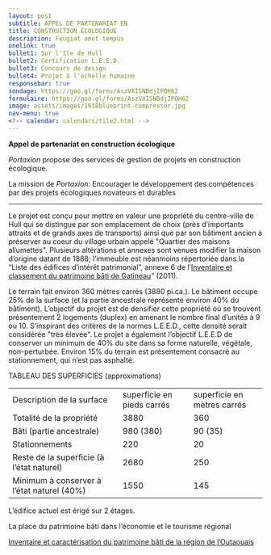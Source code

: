 ```yaml
---
layout: post
subtitle: APPEL DE PARTENARIAT EN
title: CONSTRUCTION ÉCOLOGIQUE
description: Feugiat amet tempus
onelink: true
bullet1: Sur l'île de Hull
bullet2: Certification L.E.E.D.
bullet3: Concours de design
bullet4: Projet à l'échelle humaine
responsebar: true
sondage: https://goo.gl/forms/AszVXISNBdjIPQH62
formulaire: https://goo.gl/forms/AszVXISNBdjIPQH62
image: assets/images/1618blueprint-compressor.jpg
nav-menu: true
<!-- calendar: calendars/tile2.html -->
---
```


**Appel de partenariat en construction écologique**

*Portaxion* propose des services de gestion de projets en construction écologique.

La mission de *Portaxion*: Encourager le développement des compétences par des projets écologiques novateurs et durables

________________________________________________________________________

Le projet est conçu pour mettre en valeur une propriété du centre-ville de Hull qui se distingue par son emplacement de choix (près d’importants attraits et de grands axes de transports) ainsi que par son bâtiment ancien à préserver au coeur du village urbain appelé "Quartier des maisons allumettes". Plusieurs altérations et annexes sont venues modifier la maison d’origine datant de 1888; l’immeuble est néanmoins répertoriée dans la “Liste des édifices d’intérêt patrimonial”, annexe 6 de l’[Inventaire et classement du patrimoine bâti de Gatineau](http://www.gatineau.ca/docs/guichet_municipal/subventions_commandites/mise_valeur_patrimoine_bati/inventaire_2008.fr-CA.pdf)” (2011).

Le terrain fait environ 360 mètres carrés (3880 pi.ca.). Le bâtiment occupe 25% de la surface (et la partie ancestrale représente environ 40% du bâtiment). L’objectif du projet est de densifier cette propriété où se trouvent présentement 2 logements (duplex) en amenant le nombre final d’unités à 9 ou 10. S’inspirant des critères de la normes L.E.E.D., cette densité serait considérée "très élevée". Le projet a également l’objectif L.E.E.D de conserver un minimum de 40% du site dans sa forme naturelle, végétale, non-perturbée. Environ 15% du terrain est présentement consacré au stationnement, qui n’est pas asphalté.

TABLEAU DES SUPERFICIES (approximations)

<table>
  <tr>
    <td>Description de la surface</td>
    <td>superficie
en pieds carrés</td>
    <td>superficie
en mètres carrés</td>
  </tr>
  <tr>
    <td>Totalité de la propriété</td>
    <td>3880</td>
    <td>360</td>
  </tr>
  <tr>
    <td>Bâti (partie ancestrale)</td>
    <td>980 (380)</td>
    <td>90 (35)</td>
  </tr>
  <tr>
    <td>Stationnements</td>
    <td>220</td>
    <td>20</td>
  </tr>
  <tr>
    <td>Reste de la superficie (à l’état naturel) </td>
    <td>2680</td>
    <td>250</td>
  </tr>
  <tr>
    <td>Minimum à conserver à l’état naturel (40%)</td>
    <td>1550</td>
    <td>145</td>
  </tr>
</table>


L’édifice actuel est érigé sur 2 étages.



La place du patrimoine bâti dans l’économie et le tourisme régional

[Inventaire et caractérisation du patrimoine bâti de la région de l’Outaouais](http://www.gatineau.ca/docs/guichet_municipal/subventions_commandites/mise_valeur_patrimoine_bati/inventaire_2011.fr-CA.pdf)

